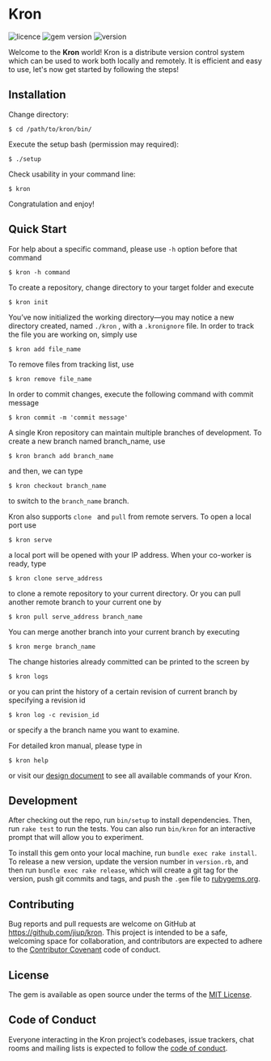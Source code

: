 # Kron

![licence](https://img.shields.io/dub/l/vibe-d.svg) ![gem version](https://img.shields.io/badge/gem-2.1.0-green.svg) ![version](https://img.shields.io/badge/version-0.2.1-green.svg)

Welcome to the **Kron** world! Kron is a distribute version control system which can be used to work both locally and remotely. It is efficient and easy to use, let's now get started by following the steps!

## Installation

Change directory:

    $ cd /path/to/kron/bin/

Execute the setup bash (permission may required):

    $ ./setup

Check usability in your command line:

    $ kron

Congratulation and enjoy!


## Quick Start

For help about a specific command, please use `-h` option before that command

```
$ kron -h command
```

To create a repository, change directory to your target folder and execute

```
$ kron init
```

You’ve now initialized the working directory—you may notice a new directory created, named `./kron` , with  a `.kronignore` file. In order to track the file you are working on, simply use

```
$ kron add file_name
```

To remove files from tracking list, use

```
$ kron remove file_name
```

In order to commit changes, execute the following command with commit message

```
$ kron commit -m 'commit message'
```

A single Kron repository can maintain multiple branches of development. To create a new branch named branch_name, use

```
$ kron branch add branch_name
```

and then, we can type

```
$ kron checkout branch_name
```

to switch to the `branch_name` branch. 

Kron also supports `clone ` and `pull` from remote servers. To open a local port use

```
$ kron serve
```

a local port will be opened with your IP address. When your co-worker is ready,  type

```
$ kron clone serve_address 
```

to clone a remote repository to your current directory. Or you can pull another remote branch to your current one by

```
$ kron pull serve_address branch_name
```

You can merge another branch into your current branch by executing

```
$ kron merge branch_name
```

The change histories already committed can be printed to the screen by

```
$ kron logs
```

or you can print the history of a certain revision of current branch by specifying a revision id

```
$ kron log -c revision_id
```

or specify a the branch name you want to examine.

For detailed kron manual, please type in

```
$ kron help
```

or visit our [design document](https://github.com/jiup/kron/blob/master/DESIGNDOC.md) to see all available commands of your Kron.



## Development

After checking out the repo, run `bin/setup` to install dependencies. Then, run `rake test` to run the tests. You can also run `bin/kron` for an interactive prompt that will allow you to experiment.

To install this gem onto your local machine, run `bundle exec rake install`. To release a new version, update the version number in `version.rb`, and then run `bundle exec rake release`, which will create a git tag for the version, push git commits and tags, and push the `.gem` file to [rubygems.org](https://rubygems.org).



## Contributing

Bug reports and pull requests are welcome on GitHub at https://github.com/jiup/kron. This project is intended to be a safe, welcoming space for collaboration, and contributors are expected to adhere to the [Contributor Covenant](http://contributor-covenant.org) code of conduct.



## License

The gem is available as open source under the terms of the [MIT License](https://opensource.org/licenses/MIT).



## Code of Conduct

Everyone interacting in the Kron project’s codebases, issue trackers, chat rooms and mailing lists is expected to follow the [code of conduct](https://github.com/jiup/kron/blob/master/CODE_OF_CONDUCT.md).
